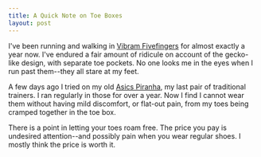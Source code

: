 ```yaml
---
title: A Quick Note on Toe Boxes
layout: post
---
```


I've been running and walking in [Vibram Fivefingers](http://www.vibramfivefingers.com/) for almost exactly a year now. I've endured a fair amount of ridicule on account of the gecko-like design, with separate toe pockets. No one looks me in the eyes when I run past them--they all stare at my feet.

A few days ago I tried on my old [Asics Piranha](http://www.asicsamerica.com/products/product.aspx?PRODUCT_ID=240010985&TITLE_CATEGORY_ID=250001617), my last pair of traditional trainers. I ran regularly in those for over a year. Now I find I cannot wear them without having mild discomfort, or flat-out pain, from my toes being cramped together in the toe box.

There is a point in letting your toes roam free. The price you pay is undesired attention--and possibly pain when you wear regular shoes. I mostly think the price is worth it.